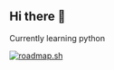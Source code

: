 ## Hi there 👋

Currently learning python

[![roadmap.sh](https://roadmap.sh/card/tall/6883511686548d698af7cb90?variant=dark)](https://roadmap.sh)


